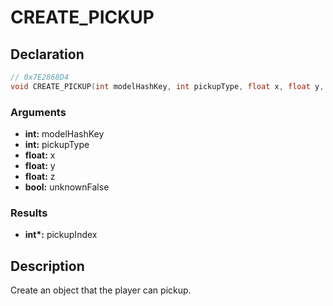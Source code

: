 # CREATE_PICKUP

## Declaration
```cpp
// 0x7E2868D4
void CREATE_PICKUP(int modelHashKey, int pickupType, float x, float y, float z, int* pickupIndex, bool unknownFalse);
```

### Arguments
- **int:** modelHashKey
- **int:** pickupType
- **float:** x
- **float:** y
- **float:** z
- **bool:** unknownFalse

### Results
- **int\*:** pickupIndex

## Description
Create an object that the player can pickup.